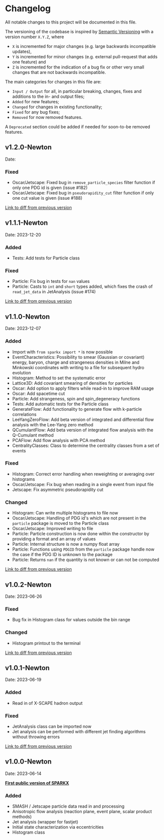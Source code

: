 # Changelog

All notable changes to this project will be documented in this file.

The versioning of the codebase is inspired by [Semantic Versioning](https://semver.org/spec/v2.0.0.html) with a version number `X.Y.Z`, where

* `X` is incremented for major changes (e.g. large backwards incompatible updates),
* `Y` is incremented for minor changes (e.g. external pull-request that adds one feature) and
* `Z` is incremented for the indication of a bug fix or other very small changes that are not backwards incompatible.

The main categories for changes in this file are:

* `Input / Output` for all, in particular breaking, changes, fixes and additions to the in- and output files;
* `Added` for new features;
* `Changed` for changes in existing functionality;
* `Fixed` for any bug fixes;
* `Removed` for now removed features.

A `Deprecated` section could be added if needed for soon-to-be removed features.

## v1.2.0-Newton
Date:

### Fixed

* Oscar/Jetscape: Fixed bug in `remove_particle_species` filter function if only one PDG id is given (issue #182)
* Oscar/Jetscape: Fixed bug in `pseudorapidity_cut` filter function if only one cut value is given (issue #188)

[Link to diff from previous version](https://github.com/smash-transport/sparkx/compare/v1.1.1...v1.2.0)

## v1.1.1-Newton
Date: 2023-12-20

### Added

* Tests: Add tests for Particle class

### Fixed

* Particle: Fix bug in tests for `nan` values
* Particle: Casts to `int` and `short` types added, which fixes the crash of `read_jet_data` in JetAnalysis (issue #174)

[Link to diff from previous version](https://github.com/smash-transport/sparkx/compare/v1.1.0...v1.1.1)

## v1.1.0-Newton
Date: 2023-12-07

### Added

* Import with `from sparkx import *` is now possible
* EventCharacteristics: Possibility to smear (Gaussian or covariant) energy, baryon, charge and strangeness densities in Milne and Minkowski coordinates with writing to a file for subsequent hydro evolution
* Histogram: Method to set the systematic error
* Lattice3D: Add covariant smearing of densities for particles
* Oscar: Add option to apply filters while read-in to improve RAM usage
* Oscar: Add spacetime cut
* Particle: Add strangeness, spin and spin_degeneracy functions 
* Tests: Add automatic tests for the Particle class
* GenerateFlow: Add functionality to generate flow with k-particle correlations
* LeeYangZeroFlow: Add beta version of integrated and differential flow analysis with the Lee-Yang zero method
* QCumulantFlow: Add beta version of integrated flow analysis with the Q-Cumulant method
* PCAFlow: Add flow analysis with PCA method
* CentralityClasses: Class to determine the centrality classes from a set of events

### Fixed

* Histogram: Correct error handling when reweighting or averaging over histograms
* Oscar/Jetscape: Fix bug when reading in a single event from input file
* Jetscape: Fix asymmetric pseudorapidity cut

### Changed

* Histogram: Can write multiple histograms to file now
* Oscar/Jetscape: Handling of PDG id's which are not present in the `particle` package is moved to the Particle class
* Oscar/Jetscape: Improved writing to file
* Particle: Particle construction is now done within the constructor by providing a format and an array of values
* Particle: Internal structure is now a numpy float array
* Particle: Functions using `PDGID` from the `particle` package handle now the case if the PDG ID is unknown to the package
* Particle: Returns `nan` if the quantity is not known or can not be computed

[Link to diff from previous version](https://github.com/smash-transport/sparkx/compare/v1.0.2...v1.1.0)

## v1.0.2-Newton
Date: 2023-06-26

### Fixed

* Bug fix in Histogram class for values outside the bin range

### Changed

* Histogram printout to the terminal

[Link to diff from previous version](https://github.com/smash-transport/sparkx/compare/v1.0.1...v1.0.2)

## v1.0.1-Newton
Date: 2023-06-19

### Added

* Read in of X-SCAPE hadron output

### Fixed

* JetAnalysis class can be imported now
* Jet analysis can be performed with different jet finding algorithms without throwing errors

[Link to diff from previous version](https://github.com/smash-transport/sparkx/compare/v1.0.0...v1.0.1)

## v1.0.0-Newton
Date: 2023-06-14

**[First public version of SPARKX](https://github.com/smash-transport/sparkx/releases/tag/v1.0.0)**

### Added

* SMASH / Jetscape particle data read in and processing
* Anisotropic flow analysis (reaction plane, event plane, scalar product methods)
* Jet analysis (wrapper for fastjet)
* Initial state characterization via eccentricities
* Histogram class
